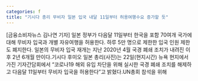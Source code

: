 ```yaml
---
categories: f
title: "기시다 총리 무비자 일본 입국 내달 11일부터 허용여행수요 증가할 듯"
---
```

[금융소비자뉴스 김나연 기자] 일본 정부가 다음달 11일부터 한국을 포함 70여개 국가에 대해 무비자 입국과 개별 자유여행을 허용한다. 하루 5만 명으로 제한한 입국 인원 제한도 폐지한다. 일본의 무비자 입국 재개는 지난 2020년 4월 국경 폐쇄 조치가 내려진 이후 2년 6개월 만이다.기시다 후미오 일본 총리(사진)는 22일(현지시간) 뉴욕 현지에서 가진 기자간담회에서 &ldquo;코로나19 해외 유입 차단을 위해 실시한 국경 폐쇄 조치를 해제하고 다음달 11일부터 무비자 입국을 허용한다&rdquo;고 밝혔다.UN총회 참석을 위해